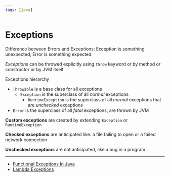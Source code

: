 ```yaml
---
tags: [java]
---
```


# Exceptions

Difference between Errors and Exceptions: Exception is something unexpected, Error is something expected

*Exceptions* can be throwed explicitly using `throw` keyword or by method or constructor or by JVM itself

Exceptions hierarchy

- `Throwable` is a base class for all exceptions
	- `Exception` is the superclass of all *normal* exceptions
		- `RuntimeException` is the superclass of all *normal* exceptions that are *unchecked* exceptions
- `Error` is the superclass of all *fatal* exceptions, are thrown by JVM

**Custom exceptions** are created by extending `Exception` or `RuntimeException`

**Checked exceptions** are anticipated like: a file failing to open or a failed network connection

**Unchecked exceptions** are not anticipated, like a bug in a program

--- 

- [Functional Exceptions In Java](https://8thlight.com/blog/brian-gerstle/2019/01/22/fnl-exceptions-in-java.html)
- [Lambda Exceptions](https://www.baeldung.com/java-lambda-exceptions)